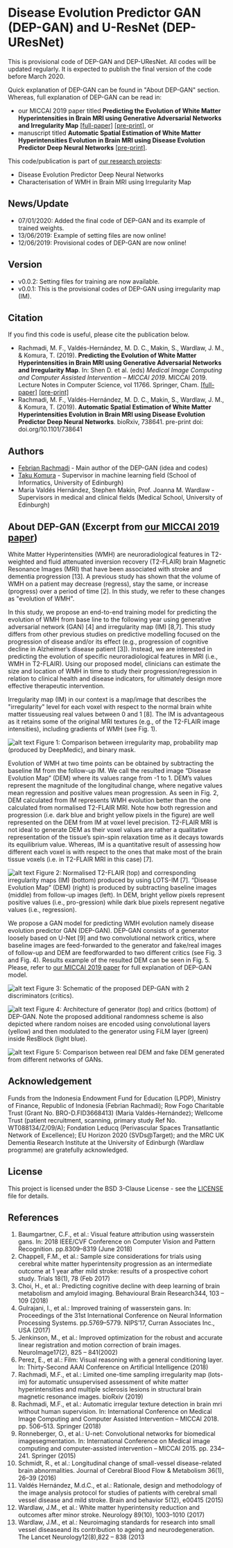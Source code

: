 # Disease Evolution Predictor GAN (DEP-GAN) and U-ResNet (DEP-UResNet)
This is provisional code of DEP-GAN and DEP-UResNet. All codes will be updated regularly. It is expected to publish the final version of the code before March 2020.

Quick explanation of DEP-GAN can be found in "About DEP-GAN" section. Whereas, full explanation of DEP-GAN can be read in:
 - our MICCAI 2019 paper titled **Predicting the Evolution of White Matter Hyperintensities in Brain MRI using Generative Adversarial Networks and Irregularity Map** [[full-paper]](https://doi.org/10.1007/978-3-030-32248-9_17) [[pre-print]](https://doi.org/10.1101/662692), or
 - manuscript titled **Automatic Spatial Estimation of White Matter Hyperintensities Evolution in Brain MRI using Disease Evolution Predictor Deep Neural Networks** [[pre-print]](https://doi.org/10.1101/738641).

This code/publication is part of [our research projects](https://febrianrachmadi.github.io/projects/):
 - Disease Evolution Predictor Deep Neural Networks
 - Characterisation of WMH in Brain MRI using Irregularity Map

## News/Update
 - 07/01/2020: Added the final code of DEP-GAN and its example of trained weights.
 - 13/06/2019: Example of setting files are now online!
 - 12/06/2019: Provisional codes of DEP-GAN are now online!
 
## Version
 - v0.0.2: Setting files for training are now available.
 - v0.0.1: This is the provisional codes of DEP-GAN using irregularity map (IM).
 
## Citation
If you find this code is useful, please cite the publication below.
 - Rachmadi, M. F., Valdés-Hernández, M. D. C., Makin, S., Wardlaw, J. M., & Komura, T. (2019). **Predicting the Evolution of White Matter Hyperintensities in Brain MRI using Generative Adversarial Networks and Irregularity Map**. In: Shen D. et al. (eds) _Medical Image Computing and Computer Assisted Intervention – MICCAI 2019_. MICCAI 2019. Lecture Notes in Computer Science, vol 11766. Springer, Cham. [[full-paper]](https://doi.org/10.1007/978-3-030-32248-9_17) [[pre-print]](https://doi.org/10.1101/662692)
 - Rachmadi, M. F., Valdés-Hernández, M. D. C., Makin, S., Wardlaw, J. M., & Komura, T. (2019). **Automatic Spatial Estimation of White Matter Hyperintensities Evolution in Brain MRI using Disease Evolution Predictor Deep Neural Networks**. bioRxiv, 738641. pre-print doi: doi.org/10.1101/738641

## Authors
 - [Febrian Rachmadi](https://febrianrachmadi.github.io/) - Main author of the DEP-GAN (idea and codes)
 - [Taku Komura](http://homepages.inf.ed.ac.uk/tkomura/) - Supervisor in machine learning field (School of Informatics, University of Edinburgh)
 - Maria Valdés Hernández, Stephen Makin, Prof. Joanna M. Wardlaw - Supervisors in medical and clinical fields (Medical School, University of Edinburgh)
 
## About DEP-GAN (Excerpt from [our MICCAI 2019 paper](https://doi.org/10.1007/978-3-030-32248-9_17))

White Matter Hyperintensities (WMH) are neuroradiological features in T2-weighted and fluid attenuated inversion recovery  (T2-FLAIR) brain Magnetic Resonance Images (MRI) that have been associated with stroke and dementia progression [13]. A  previous study has shown that the volume of WMH on a patient may decrease (regress), stay the same, or increase (progress) over a period of time [2]. In this study, we refer to these changes as "evolution of WMH".

In this study, we propose an end-to-end training model for predicting the evolution of WMH from base line to the following year using generative adversarial network (GAN) [4] and irregularity map (IM) [8,7]. This study differs from other previous studies on predictive modelling focused on the progression of disease and/or its effect (e.g., progression of cognitive decline in Alzheimer’s disease patient [3]). Instead, we are interested in predicting the evolution of specific neuroradiological features in MRI (i.e., WMH in T2-FLAIR). Using our proposed model, clinicians can estimate the size and location of WMH in time to study their progression/regression in relation to clinical health and disease indicators, for ultimately design more effective therapeutic intervention.

Irregularity map (IM) in our context is a map/image that describes the "irregularity" level for each voxel with respect to the normal brain white matter tissueusing real values between 0 and 1 [8]. The IM is advantageous as it retains some of the original MRI textures (e.g., of the T2-FLAIR image intensities), including gradients of WMH (see Fig. 1).

![alt text](images/im.png "Visualisation of LOTS-IM vs. others")
Figure 1: Comparison between irregularity map, probability map (produced by DeepMedic), and binary mask.

Evolution of WMH at two time points can be obtained by subtracting the baseline IM from the follow-up IM. We call the resulted image “Disease Evolution Map” (DEM) where its values range from -1 to 1. DEM’s values represent the magnitude of the longitudinal change, where negative values mean regression and positive values mean progression. As seen in Fig. 2, DEM calculated from IM represents WMH evolution better than the one calculated from normalised T2-FLAIR MRI. Note how both regression and progression (i.e. dark blue and bright yellow pixels in the figure) are well represented on the DEM from IM at voxel level precision. T2-FLAIR MRI is not ideal to generate DEM as their voxel values are rather a qualitative representation of the tissue’s spin-spin relaxation time as it decays towards its equilibrium value. Whereas, IM is a quantitative result of assessing how different each voxel is with respect to the ones that make most of the brain tissue voxels (i.e. in T2-FLAIR MRI in this case) [7].

![alt text](images/diseases-effect-map.png "Disease Evolution Map (DEM)")
Figure 2: Normalised T2-FLAIR (top) and corresponding irregularity maps (IM) (bottom) produced by using LOTS-IM [7]. “Disease Evolution Map” (DEM) (right) is produced by subtracting baseline images (middle) from follow-up images (left). In DEM, bright yellow pixels represent positive values (i.e., pro-gression) while dark blue pixels represent negative values (i.e., regression).

We propose a GAN model for predicting WMH evolution namely disease evolution predictor GAN (DEP-GAN). DEP-GAN consists of a generator loosely based on U-Net [9] and two convolutional network critics, where baseline images are feed-forwarded to the  generator and fake/real images of follow-up and DEM are feedforwarded to two different critics (see Fig. 3 and Fig. 4). Results example of the resulted DEM can be seen in Fig. 5. Please, refer to [our MICCAI 2019 paper](https://doi.org/10.1101/662692) for full explanation of DEP-GAN model.

![alt text](images/dep-gans-2critics-schematic-v2.png "Schematic of the proposed DEP-GAN with 2 discriminators (critics)")
Figure 3: Schematic of the proposed DEP-GAN with 2 discriminators (critics).

![alt text](images/dep-gans-2critics-schematic-full.png "Full schematic of the proposed DEP-GAN")
Figure 4: Architecture of generator (top) and critics (bottom) of DEP-GAN. Note the proposed additional randomness scheme is also depicted where random noises are encoded using convolutional layers (yellow) and then modulated to the generator using FiLM layer (green) inside ResBlock (light blue).

![alt text](images/realDEMvsfakeDEM.png "Comparison between real DEM and fake DEM generated from different networks of GANs")
Figure 5: Comparison between real DEM and fake DEM generated from different networks of GANs.

## Acknowledgement
Funds from the Indonesia Endowment Fund for Education (LPDP), Ministry of Finance, Republic of Indonesia (Febrian Rachmadi); Row Fogo Charitable Trust (Grant No. BRO-D.FID3668413) (Maria Valdés-Hernández); Wellcome Trust (patient recruitment, scanning, primary study Ref No. WT088134/Z/09/A); Fondation Leducq (Perivascular Spaces Transatlantic Network of Excellence); EU Horizon 2020 (SVDs@Target); and the MRC UK Dementia Research Institute at the University of Edinburgh (Wardlaw programme) are gratefully acknowledged.

## License

This project is licensed under the BSD 3-Clause License - see the [LICENSE](LICENSE) file for details.

## References
 1. Baumgartner, C.F., et al.: Visual feature attribution using wasserstein gans. In: 2018 IEEE/CVF Conference on Computer  Vision and Pattern Recognition. pp.8309–8319 (June 2018)
 2. Chappell, F.M., et al.: Sample size considerations for trials using cerebral white matter hyperintensity progression as an intermediate outcome at 1 year after mild stroke: results of a prospective cohort study. Trials 18(1), 78 (Feb 2017)
 3. Choi, H., et al.: Predicting cognitive decline with deep learning of brain metabolism and amyloid imaging. Behavioural Brain Research344, 103 – 109 (2018)
 4. Gulrajani, I., et al.: Improved training of wasserstein gans. In: Proceedings of the 31st International Conference on Neural Information Processing Systems. pp.5769–5779. NIPS’17, Curran Associates Inc., USA (2017)
 5. Jenkinson, M., et al.: Improved optimization for the robust and accurate linear registration and motion correction of brain images. NeuroImage17(2), 825 – 841(2002)
 6. Perez, E., et al.: Film: Visual reasoning with a general conditioning layer. In: Thirty-Second AAAI Conference on Artificial Intelligence (2018)
 7. Rachmadi, M.F., et al.: Limited one-time sampling irregularity map (lots-im) for automatic unsupervised assessment of white matter hyperintensities and multiple sclerosis lesions in structural brain magnetic resonance images. bioRxiv (2019)
 8. Rachmadi, M.F., et al.: Automatic irregular texture detection in brain mri without human supervision. In: International Conference on Medical Image Computing and Computer Assisted Intervention – MICCAI 2018. pp. 506–513. Springer (2018)
 9. Ronneberger, O., et al.: U-net: Convolutional networks for biomedical imagesegmentation. In: International Conference on  Medical image computing and computer-assisted intervention – MICCAI 2015. pp. 234–241. Springer (2015)
 10. Schmidt, R., et al.: Longitudinal change of small-vessel disease-related brain abnormalities. Journal of Cerebral Blood Flow & Metabolism 36(1), 26–39 (2016)
 11. Valdés Hernández, M.d.C., et al.: Rationale, design and methodology of the image analysis protocol for studies of patients with cerebral small vessel disease and mild stroke. Brain and behavior 5(12), e00415 (2015)
 12. Wardlaw, J.M., et al.: White matter hyperintensity reduction and outcomes after minor stroke. Neurology 89(10), 1003–1010 (2017)
 13. Wardlaw, J.M., et al.: Neuroimaging standards for research into small vessel diseaseand its contribution to ageing and neurodegeneration. The Lancet Neurology12(8),822 – 838 (2013
